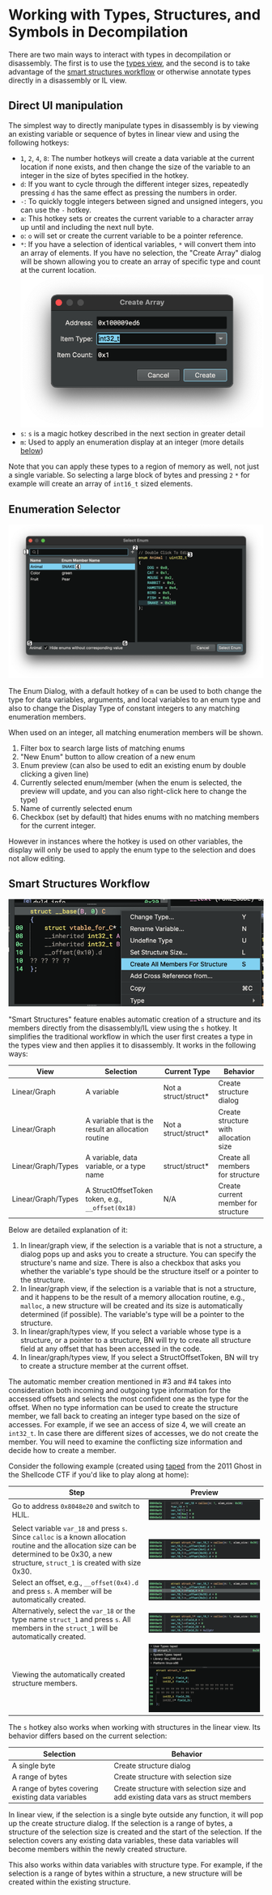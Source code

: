 # Working with Types, Structures, and Symbols in Decompilation

There are two main ways to interact with types in decompilation or disassembly. The first is to use the [types view](basictypes.md#types-view), and the second is to take advantage of the [smart structures workflow](#smart-structures-workflow) or otherwise annotate types directly in a disassembly or IL view.

## Direct UI manipulation

The simplest way to directly manipulate types in disassembly is by viewing an existing variable or sequence of bytes in linear view and using the following hotkeys:

 - `1`, `2`, `4`, `8`: The number hotkeys will create a data variable at the current location if none exists, and then change the size of the variable to an integer in the size of bytes specified in the hotkey.
 - `d`: If you want to cycle through the different integer sizes, repeatedly pressing `d` has the same effect as pressing the numbers in order.
 - `-`: To quickly toggle integers between signed and unsigned integers, you can use the `-` hotkey.
 - `a`: This hotkey sets or creates the current variable to a character array up until and including the next null byte.
 - `o`: `o` will set or create the current variable to be a pointer reference.
 - `*`: If you have a selection of identical variables, `*` will convert them into an array of elements. If you have no selection, the "Create Array" dialog will be shown allowing you to create an array of specific type and count at the current location.
![Create Array Dialog](../../img/create-array.png "Create Array Dialog")
 - `s`: `s` is a magic hotkey described in the next section in greater detail
 - `m`: Used to apply an enumeration display at an integer (more details [below](#enumeration-selector))

 Note that you can apply these types to a region of memory as well, not just a single variable. So selecting a large block of bytes and pressing `2` `*` for example will create an array of `int16_t` sized elements.

## Enumeration Selector

![Select Enum Dialog](../../img/select-enum-member.png "Select Enum Dialog")

The Enum Dialog, with a default hotkey of `m` can be used to both change the type for data variables, arguments, and local variables to an enum type and also to change the Display Type of constant integers to any matching enumeration members.

When used on an integer, all matching enumeration members will be shown.

1. Filter box to search large lists of matching enums
1. "New Enum" button to allow creation of a new enum
1. Enum preview (can also be used to edit an existing enum by double clicking a given line)
1. Currently selected enum/member (when the enum is selected, the preview will update, and you can also right-click here to change the type)
1. Name of currently selected enum
1. Checkbox (set by default) that hides enums with no matching members for the current integer.

However in instances where the hotkey is used on other variables, the display will only be used to apply the enum type to the selection and does not allow editing.

## Smart Structures Workflow

![Auto Create Members](../../img/auto-create-members.png "Automatically Creating Struct Members")

"Smart Structures" feature enables automatic creation of a structure and its members directly from the disassembly/IL view using the `s` hotkey.
It simplifies the traditional workflow in which the user first creates a type in the types view and then applies it to disassembly.
It works in the following ways:

| View               | Selection                                                    | Current Type         | Behavior                                                                          |
|--------------------|--------------------------------------------------------------|----------------------|-----------------------------------------------------------------------------------|
| Linear/Graph       | A variable                                                   | Not a struct/struct\* | Create structure dialog                                                           |
| Linear/Graph       | A variable that is the result an allocation routine          | Not a struct/struct\* | Create structure with allocation size                                             |
| Linear/Graph/Types | A variable, data variable, or a type name                    | struct/struct\*       | Create all members for structure                                                  |
| Linear/Graph/Types | A StructOffsetToken token, e.g., `__offset(0x18)`            | N/A                  | Create current member for structure                                               |

Below are detailed explanation of it:

1. In linear/graph view, if the selection is a variable that is not a structure, a dialog pops up and asks you to create a structure. You can specify the structure's name and size. There is also a checkbox that asks you whether the variable's type should be the structure itself or a pointer to the structure.
2. In linear/graph view, if the selection is a variable that is not a structure, and it happens to be the result of a memory allocation routine, e.g., `malloc`, a new structure will be created and its size is automatically determined (if possible). The variable's type will be a pointer to the structure.
3. In linear/graph/types view, If you select a variable whose type is a structure, or a pointer to a structure, BN will try to create all structure field at any offset that has been accessed in the code.
4. In linear/graph/types view, If you select a StructOffsetToken, BN will try to create a structure member at the current offset.

The automatic member creation mentioned in #3 and #4 takes into consideration both incoming and outgoing type information for the accessed offsets and selects the most confident one as the type for the offset.
When no type information can be used to create the structure member, we fall back to creating an integer type based on the size of accesses. For example, if we see an access of size 4, we will create an `int32_t`. In case there are different sizes of accesses, we do not create the member. You will need to examine the conflicting size information and decide how to create a member.



Consider the following example (created using [taped](../../files/taped) from the 2011 Ghost in the Shellcode CTF if you'd like to play along at home):

| Step                                                                                                                                                                                                                                               | Preview                                                    |
|----------------------------------------------------------------------------------------------------------------------------------------------------------------------------------------------------------------------------------------------------|------------------------------------------------------------|
| Go to address `0x8048e20` and switch to HLIL.                                                                                                                                                                                           | <img src="../../img/taped/1.png" alt="Structure Workflow 1"/> |
| Select variable `var_18` and press `s`. <br/>Since `calloc` is a known allocation routine and the allocation size can be determined to be 0x30, a new structure, `struct_1` is created with size 0x30. | <img src="../../img/taped/2.png" alt="Structure Workflow 2"/> |
| Select an offset, e.g., `__offset(0x4).d` and press `s`. A member will be automatically created.                                                                                                                             | <img src="../../img/taped/3.png" alt="Structure Workflow 3"/> |
| Alternatively, select the `var_18` or the type name `struct_1` and press `s`. All members in the `struct_1` will be automatically created.                                                             | <img src="../../img/taped/4.png" alt="Structure Workflow 4"/> |
| Viewing the automatically created structure members.                                                                                                                                                                                               | <img src="../../img/taped/5.png" alt="Structure Workflow 5"/> |


The `s` hotkey also works when working with structures in the linear view. Its behavior differs based on the current selection:


| Selection                                                    | Behavior                                                                          |
|--------------------------------------------------------------|-----------------------------------------------------------------------------------|
| A single byte                                                | Create structure dialog                                                           |
| A range of bytes                                             | Create structure with selection size                                              |
| A range of bytes covering existing data variables            | Create structure with selection size and add existing data vars as struct members |


In linear view, if the selection is a single byte outside any function, it will pop up the create structure dialog. If the selection is a range of bytes, a structure of the selection size is created and the start of the selection. If the selection covers any existing data variables, these data variables will become members within the newly created structure.

This also works within data variables with structure type. For example, if the selection is a range of bytes within a structure, a new structure will be created within the existing structure.
